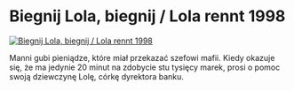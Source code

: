 Biegnij Lola, biegnij / Lola rennt 1998 
=============
[![Biegnij Lola, biegnij / Lola rennt 1998 ](http://vidos.pl/images/player.gif)](http://vidos.pl/biegnij-lola-biegnij-lola-rennt-1998)

 Manni gubi pieniądze, które miał przekazać szefowi mafii. Kiedy okazuje się, że ma jedynie 20 minut na zdobycie stu tysięcy marek, prosi o pomoc swoją dziewczynę Lolę, córkę dyrektora banku.
